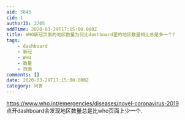 ```yaml
---
aid: 3843
cid: 1
authorID: 3705
addTime: 2020-03-29T17:15:00.000Z
title: WHO新冠页面的地区数量为何比dashboard里的地区数量相比总是多一个?
tags:
    - dashboard
    - 新冠
    - WHO
    - 数量
    - 页面
comments: []
date: 2020-03-29T17:15:00.000Z
category: 问答
---
```


https://www.who.int/emergencies/diseases/novel-coronavirus-2019  
点开dashboard会发现地区数量总是比who页面上少一个.
